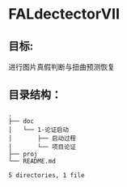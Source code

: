 # FALdectectorVII

## 目标:

进行图片真假判断与扭曲预测恢复

## 目录结构：<br>

    .
    ├── doc
    │   └── 1-论证启动
    │       ├── 启动过程
    │       └── 项目论证
    ├── proj
    └── README.md

    5 directories, 1 file

